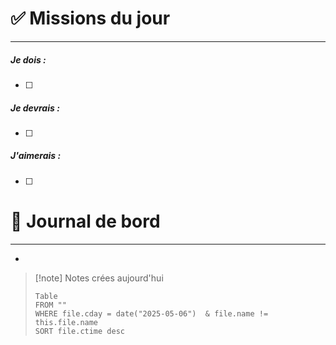 # ✅ Missions du jour
---
##### Je dois :
- [ ] 

##### Je devrais :
- [ ] 

##### J'aimerais : 
- [ ] 
# 📕 Journal de bord
---
- 



> [!note] Notes crées aujourd'hui
> ```dataview
> Table 
> FROM "" 
> WHERE file.cday = date("2025-05-06")  & file.name != this.file.name
> SORT file.ctime desc
> ```

